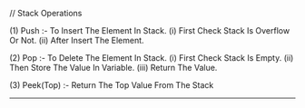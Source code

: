 // Stack Operations

(1) Push :- To Insert The Element In Stack.
            (i) First Check Stack Is Overflow Or Not.
            (ii) After Insert The Element. 

(2) Pop :- To Delete The Element In Stack.
            (i) First Check Stack Is Empty.
            (ii) Then Store The Value In Variable.
            (iii) Return The Value. 

(3) Peek(Top) :- Return The Top Value From The Stack

---